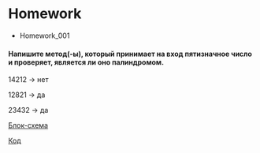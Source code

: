 # Homework

- Homework_001
#### Напишите метод(-ы), который принимает на вход пятизначное число и проверяет, является ли оно палиндромом.

14212 -> нет

12821 -> да

23432 -> да

[Блок-схема](Homework_001/diagram.drawio.png)

[Код](Homework_001/Program.cs)